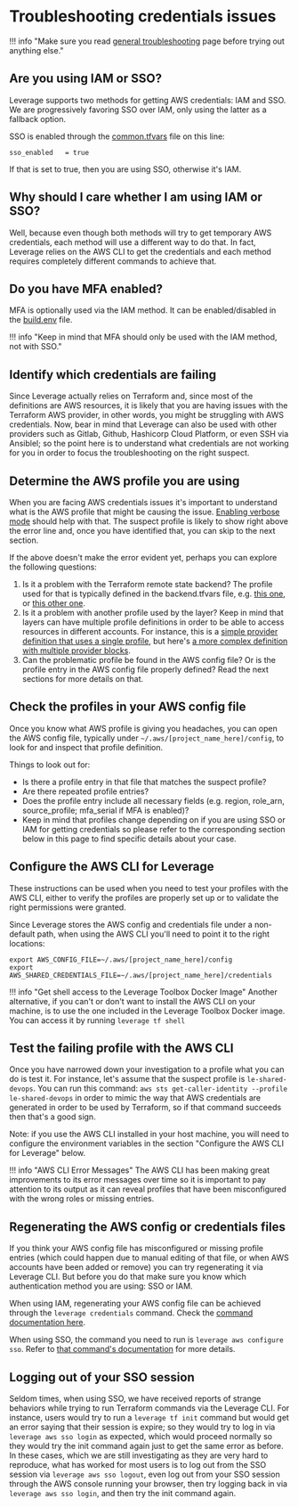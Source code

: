 # Troubleshooting credentials issues

!!! info "Make sure you read [general troubleshooting](../general) page before trying out anything else."

## Are you using IAM or SSO?
Leverage supports two methods for getting AWS credentials: IAM and SSO. We are progressively favoring SSO over IAM, only using the latter as a fallback option.

SSO is enabled through the [common.tfvars](https://github.com/binbashar/le-tf-infra-aws/blob/master/config/common.tfvars.example) file on this line:
```
sso_enabled   = true
```
If that is set to true, then you are using SSO, otherwise it's IAM.

## Why should I care whether I am using IAM or SSO?
Well, because even though both methods will try to get temporary AWS credentials, each method will use a different way to do that. In fact, Leverage relies on the AWS CLI to get the credentials and each method requires completely different commands to achieve that.

## Do you have MFA enabled?
MFA is optionally used via the IAM method. It can be enabled/disabled in the [build.env](https://github.com/binbashar/le-tf-infra-aws/blob/master/build.env) file.

!!! info "Keep in mind that MFA should only be used with the IAM method, not with SSO."

## Identify which credentials are failing
Since Leverage actually relies on Terraform and, since most of the definitions are AWS resources, it is likely that you are having issues with the Terraform AWS provider, in other words, you might be struggling with AWS credentials. Now, bear in mind that Leverage can also be used with other providers such as Gitlab, Github, Hashicorp Cloud Platform, or even SSH via Ansiblel; so the point here is to understand what credentials are not working for you in order to focus the troubleshooting on the right suspect.

## Determine the AWS profile you are using
When you are facing AWS credentials issues it's important to understand what is the AWS profile that might be causing the issue. [Enabling verbose mode](../general/#gathering-more-information) should help with that. The suspect profile is likely to show right above the error line and, once you have identified that, you can skip to the next section.

If the above doesn't make the error evident yet, perhaps you can explore the following questions:

1. Is it a problem with the Terraform remote state backend? The profile used for that is typically defined in the backend.tfvars file, e.g. [this one](https://github.com/binbashar/le-tf-infra-aws/blob/master/apps-devstg/config/backend.tfvars#L6), or [this other one](https://github.com/binbashar/le-tf-infra-aws/blob/master/shared/config/backend.tfvars).
2. Is it a problem with another profile used by the layer? Keep in mind that layers can have multiple profile definitions in order to be able to access resources in different accounts. For instance, this is a [simple provider definition that uses a single profile](https://github.com/binbashar/le-tf-infra-aws/blob/master/shared/us-east-1/security-base/config.tf#L4-L7), but here's [a more complex definition with multiple provider blocks](https://github.com/binbashar/le-tf-infra-aws/blob/master/shared/us-east-1/base-network/config.tf#L1-L43).
3. Can the problematic profile be found in the AWS config file? Or is the profile entry in the AWS config file properly defined? Read the next sections for more details on that.

## Check the profiles in your AWS config file
Once you know what AWS profile is giving you headaches, you can open the AWS config file, typically under `~/.aws/[project_name_here]/config`, to look for and inspect that profile definition.

Things to look out for:

- Is there a profile entry in that file that matches the suspect profile?
- Are there repeated profile entries?
- Does the profile entry include all necessary fields (e.g. region, role_arn, source_profile; mfa_serial if MFA is enabled)?
- Keep in mind that profiles change depending on if you are using SSO or IAM for getting credentials so please refer to the corresponding section below in this page to find specific details about your case.

## Configure the AWS CLI for Leverage
These instructions can be used when you need to test your profiles with the AWS CLI, either to verify the profiles are properly set up or to validate the right permissions were granted.

Since Leverage stores the AWS config and credentials file under a non-default path, when using the AWS CLI you'll need to point it to the right locations:
```
export AWS_CONFIG_FILE=~/.aws/[project_name_here]/config
export AWS_SHARED_CREDENTIALS_FILE=~/.aws/[project_name_here]/credentials
```

!!! info "Get shell access to the Leverage Toolbox Docker Image"
    Another alternative, if you can't or don't want to install the AWS CLI on your machine, is to use the one included in the Leverage Toolbox Docker image. You can access it by running `leverage tf shell`

## Test the failing profile with the AWS CLI
Once you have narrowed down your investigation to a profile what you can do is test it.
For instance, let's assume that the suspect profile is `le-shared-devops`. You can run this command: `aws sts get-caller-identity --profile le-shared-devops` in order to mimic the way that AWS credentials are generated in order to be used by Terraform, so if that command succeeds then that's a good sign.

Note: if you use the AWS CLI installed in your host machine, you will need to configure the environment variables in the section "Configure the AWS CLI for Leverage" below.

!!! info "AWS CLI Error Messages"
    The AWS CLI has been making great improvements to its error messages over time so it is important
    to pay attention to its output as it can reveal profiles that have been misconfigured with the
    wrong roles or missing entries.

## Regenerating the AWS config or credentials files
If you think your AWS config file has misconfigured or missing profile entries (which could happen due to manual editing of that file, or when AWS accounts have been added or remove) you can try regenerating it via Leverage CLI. But before you do that make sure you know which authentication method you are using: SSO or IAM.

When using IAM, regenerating your AWS config file can be achieved through the `leverage credentials` command. Check the [command documentation here](/user-guide/leverage-cli/reference/credentials/).

When using SSO, the command you need to run is `leverage aws configure sso`. Refer to [that command's documentation](/user-guide/leverage-cli/reference/aws/#configure-sso) for more details.

## Logging out of your SSO session
Seldom times, when using SSO, we have received reports of strange behaviors while trying to run Terraform commands via the Leverage CLI. For instance, users would try to run a `leverage tf init` command but would get an error saying that their session is expire; so they would try to log in via `leverage aws sso login` as expected, which would proceed normally so they would try the init command again just to get the same error as before.
In these cases, which we are still investigating as they are very hard to reproduce, what has worked for most users is to log out from the SSO session via `leverage aws sso logout`, even log out from your SSO session through the AWS console running your browser, then try logging back in via `leverage aws sso login`, and then try the init command again.
